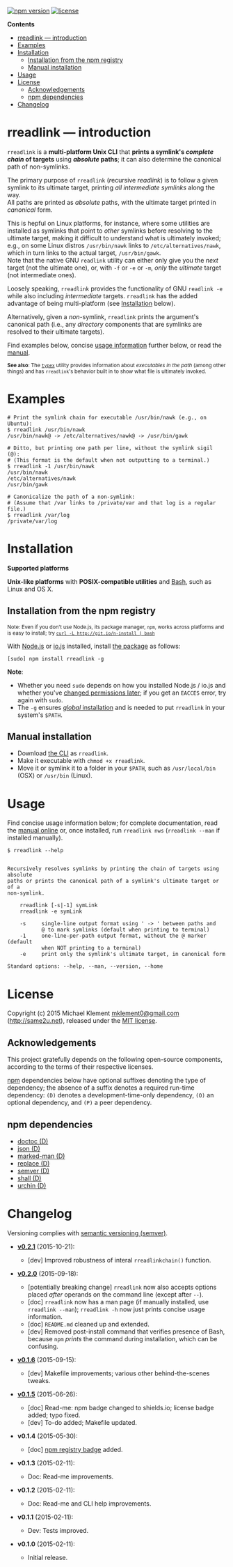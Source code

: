 [![npm version](https://img.shields.io/npm/v/rreadlink.svg)](https://npmjs.com/package/rreadlink) [![license](https://img.shields.io/npm/l/rreadlink.svg)](https://github.com/mklement0/rreadlink/blob/master/LICENSE.md)

<!-- START doctoc generated TOC please keep comment here to allow auto update -->
<!-- DON'T EDIT THIS SECTION, INSTEAD RE-RUN doctoc TO UPDATE -->

**Contents**

- [rreadlink &mdash; introduction](#rreadlink-&mdash-introduction)
- [Examples](#examples)
- [Installation](#installation)
  - [Installation from the npm registry](#installation-from-the-npm-registry)
  - [Manual installation](#manual-installation)
- [Usage](#usage)
- [License](#license)
  - [Acknowledgements](#acknowledgements)
  - [npm dependencies](#npm-dependencies)
- [Changelog](#changelog)

<!-- END doctoc generated TOC please keep comment here to allow auto update -->

# rreadlink &mdash; introduction

`rreadlink` is a **multi-platform Unix CLI** that **prints a symlink's _complete chain_ of targets** using **_absolute_ paths**; it can
also determine the canonical path of non-symlinks.

The primary purpose of `rreadlink` (*r*ecursive *readlink*) is to follow a given symlink to its ultimate target, printing _all intermediate symlinks_ along the way.  
All paths are printed as _absolute_ paths, with the ultimate target printed in _canonical_ form.

This is hepful on Linux platforms, for instance, where some utilities are installed as symlinks that point to _other_ symlinks before resolving
to the ultimate target, making it difficult to understand what is ultimately invoked;  
e.g., on some Linux distros `/usr/bin/nawk` links to `/etc/alternatives/nawk`, which in turn links to the actual target, `/usr/bin/gawk`.  
Note that the native GNU `readlink` utility can either only give you the _next_ target (not the ultimate one), or, with `-f` or `-e` or `-m`,
_only_ the _ultimate_ target (not intermediate ones).

Loosely speaking, `rreadlink` provides the functionality of GNU `readlink -e` while also including _intermediate_ targets.
`rreadlink` has the added advantage of being multi-platform (see [Installation](#installation) below).

Alternatively, given a _non_-symlink, `rreadlink` prints the argument's canonical path (i.e., any _directory_ components that are symlinks
are resolved to their ultimate targets).

Find examples below, concise [usage information](#usage) further below, or
read the [manual](doc/rreadlink.md).

<sup>**See also**: The [`typex`](https://github.com/mklement0/typex) utility
provides information about _executables in the path_ (among other things) and
has `rreadlink`'s behavior built in to show what file is ultimately invoked.</sup>

# Examples

```shell
# Print the symlink chain for executable /usr/bin/nawk (e.g., on Ubuntu):
$ rreadlink /usr/bin/nawk
/usr/bin/nawk@ -> /etc/alternatives/nawk@ -> /usr/bin/gawk

# Ditto, but printing one path per line, without the symlink sigil (@):
# (This format is the default when not outputting to a terminal.)
$ rreadlink -1 /usr/bin/nawk
/usr/bin/nawk
/etc/alternatives/nawk
/usr/bin/gawk

# Canonicalize the path of a non-symlink:
# (Assume that /var links to /private/var and that log is a regular file.)
$ rreadlink /var/log
/private/var/log
```

# Installation

**Supported platforms**

**Unix-like platforms** with **POSIX-compatible utilities** and
[Bash](http://www.gnu.org/software/bash/), such as Linux and OS X.

## Installation from the npm registry

<sup>Note: Even if you don't use Node.js, its package manager, `npm`, works across platforms and is easy to install; try [`curl -L http://git.io/n-install | bash`](https://github.com/mklement0/n-install)</sup>

With [Node.js](http://nodejs.org/) or [io.js](https://iojs.org/) installed, install [the package](https://www.npmjs.com/package/rreadlink) as follows:

    [sudo] npm install rreadlink -g

**Note**:

* Whether you need `sudo` depends on how you installed Node.js / io.js and whether you've [changed permissions later](https://docs.npmjs.com/getting-started/fixing-npm-permissions); if you get an `EACCES` error, try again with `sudo`.
* The `-g` ensures [_global_ installation](https://docs.npmjs.com/getting-started/installing-npm-packages-globally) and is needed to put `rreadlink` in your system's `$PATH`.

## Manual installation

* Download [the CLI](https://raw.githubusercontent.com/mklement0/rreadlink/stable/bin/rreadlink) as `rreadlink`.
* Make it executable with `chmod +x rreadlink`.
* Move it or symlink it to a folder in your `$PATH`, such as `/usr/local/bin` (OSX) or `/usr/bin` (Linux).


# Usage

Find concise usage information below; for complete documentation, read the [manual online](doc/rreadlink.md) or,
once installed, run `rreadlink nws` (`rreadlink --man` if installed manually).

<!-- DO NOT EDIT THE FENCED CODE BLOCK and RETAIN THIS COMMENT: The fenced code block below is updated by `make update-readme/release` with CLI usage information. -->

```nohighlight
$ rreadlink --help


Recursively resolves symlinks by printing the chain of targets using absolute  
paths or prints the canonical path of a symlink's ultimate target or of a  
non-symlink.

    rreadlink [-s|-1] symLink
    rreadlink -e symLink

    -s     single-line output format using ' -> ' between paths and
           @ to mark symlinks (default when printing to terminal)
    -1     one-line-per-path output format, without the @ marker (default
           when NOT printing to a terminal)
    -e     print only the symlink's ultimate target, in canonical form

Standard options: --help, --man, --version, --home
```

<!-- DO NOT EDIT THE NEXT CHAPTER and RETAIN THIS COMMENT: The next chapter is updated by `make update-readme/release` with the contents of 'LICENSE.md'. ALSO, LEAVE AT LEAST 1 BLANK LINE AFTER THIS COMMENT. -->

# License

Copyright (c) 2015 Michael Klement <mklement0@gmail.com> (http://same2u.net),
released under the [MIT license](https://spdx.org/licenses/MIT#licenseText).

## Acknowledgements

This project gratefully depends on the following open-source components, according to the terms of their respective licenses.

[npm](https://www.npmjs.com/) dependencies below have optional suffixes denoting the type of dependency; the absence of a suffix denotes a required run-time dependency: `(D)` denotes a development-time-only dependency, `(O)` an optional dependency, and `(P)` a peer dependency.

<!-- DO NOT EDIT THE NEXT CHAPTER and RETAIN THIS COMMENT: The next chapter is updated by `make update-readme/release` with the dependencies from 'package.json'. ALSO, LEAVE AT LEAST 1 BLANK LINE AFTER THIS COMMENT. -->

## npm dependencies

* [doctoc (D)](https://github.com/thlorenz/doctoc)
* [json (D)](https://github.com/trentm/json)
* [marked-man (D)](https://github.com/kapouer/marked-man#readme)
* [replace (D)](https://github.com/harthur/replace)
* [semver (D)](https://github.com/npm/node-semver#readme)
* [shall (D)](https://github.com/mklement0/shall)
* [urchin (D)](https://github.com/tlevine/urchin)

<!-- DO NOT EDIT THE NEXT CHAPTER and RETAIN THIS COMMENT: The next chapter is updated by `make update-readme/release` with the contents of 'CHANGELOG.md'. ALSO, LEAVE AT LEAST 1 BLANK LINE AFTER THIS COMMENT. -->

# Changelog

Versioning complies with [semantic versioning (semver)](http://semver.org/).

<!-- NOTE: An entry template is automatically added each time `make version` is called. Fill in changes afterwards. -->

* **[v0.2.1](https://github.com/mklement0/rreadlink/compare/v0.2.0...v0.2.1)** (2015-10-21):
  * [dev] Improved robustness of interal `rreadlinkchain()` function.

* **[v0.2.0](https://github.com/mklement0/rreadlink/compare/v0.1.6...v0.2.0)** (2015-09-18):
  * [potentially breaking change] `rreadlink` now also accepts options placed
      _after_ operands on the command line (except after `--`).
  * [doc] `rreadlink` now has a man page (if manually installed, 
      use `rreadlink --man`); `rreadlink -h` now just prints concise usage
      information.
  * [doc] `README.md` cleaned up and extended.
  * [dev] Removed post-install command that verifies presence of Bash, because
    `npm` _prints_ the command during installation, which can be confusing.

* **[v0.1.6](https://github.com/mklement0/rreadlink/compare/v0.1.5...v0.1.6)** (2015-09-15):
  * [dev] Makefile improvements; various other behind-the-scenes tweaks.

* **[v0.1.5](https://github.com/mklement0/rreadlink/compare/v0.1.4...v0.1.5)** (2015-06-26):
  * [doc] Read-me: npm badge changed to shields.io; license badge added; typo fixed.
  * [dev] To-do added; Makefile updated.

* **v0.1.4** (2015-05-30):
  * [doc] [npm registry badge](https://badge.fury.io) added.

* **v0.1.3** (2015-02-11):
  * Doc: Read-me improvements.

* **v0.1.2** (2015-02-11):
  * Doc: Read-me and CLI help improvements.

* **v0.1.1** (2015-02-11):
  * Dev: Tests improved.

* **v0.1.0** (2015-02-11):
  * Initial release.
